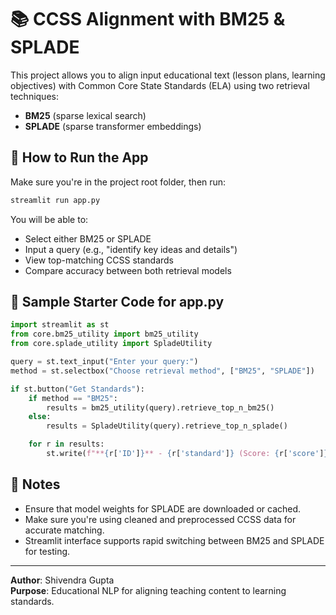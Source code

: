 # 📚 CCSS Alignment with BM25 & SPLADE

This project allows you to align input educational text (lesson plans, learning objectives) with Common Core State Standards (ELA) using two retrieval techniques:

- **BM25** (sparse lexical search)
- **SPLADE** (sparse transformer embeddings)

## 🚀 How to Run the App

Make sure you're in the project root folder, then run:

```bash
streamlit run app.py
```

You will be able to:
- Select either BM25 or SPLADE
- Input a query (e.g., "identify key ideas and details")
- View top-matching CCSS standards
- Compare accuracy between both retrieval models

## 🧪 Sample Starter Code for app.py

```python
import streamlit as st
from core.bm25_utility import bm25_utility
from core.splade_utility import SpladeUtility

query = st.text_input("Enter your query:")
method = st.selectbox("Choose retrieval method", ["BM25", "SPLADE"])

if st.button("Get Standards"):
    if method == "BM25":
        results = bm25_utility(query).retrieve_top_n_bm25()
    else:
        results = SpladeUtility(query).retrieve_top_n_splade()

    for r in results:
        st.write(f"**{r['ID']}** - {r['standard']} (Score: {r['score']})")
```


## 📝 Notes

- Ensure that model weights for SPLADE are downloaded or cached.
- Make sure you're using cleaned and preprocessed CCSS data for accurate matching.
- Streamlit interface supports rapid switching between BM25 and SPLADE for testing.

---

**Author**: Shivendra Gupta  
**Purpose**: Educational NLP for aligning teaching content to learning standards.